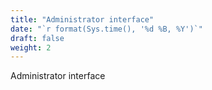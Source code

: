 ```yaml
---
title: "Administrator interface"
date: "`r format(Sys.time(), '%d %B, %Y')`"
draft: false
weight: 2
---
```

Administrator interface
